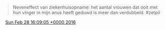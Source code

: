 > Neveneffect van ziekenhuisopname: het aantal vrouwen dat ooit met hun vinger in mijn anus heeft geduwd is meer dan verdubbeld\. \#zetpil

<img src="../../media/tweet.ico" width="12" /> [Sun Feb 28 16:09:05 +0000 2016](https://twitter.com/DromerDenker/status/703975214909169665)